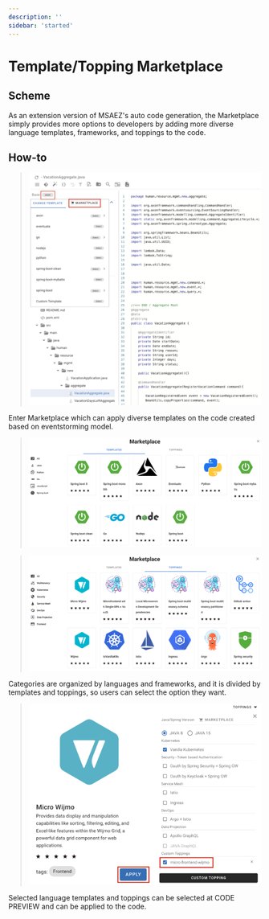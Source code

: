 ```yaml
---
description: ''
sidebar: 'started'
---
```


# Template/Topping Marketplace

## Scheme

As an extension version of MSAEZ's auto code generation, the Marketplace simply provides more options to developers by adding more diverse language templates, frameworks, and toppings to the code.

## How-to
> ![](../../src/img/mp1.png)

Enter Marketplace which can apply diverse templates on the code created based on eventstorming model.

> ![](../../src/img/mp2.png)

> ![](../../src/img/mp4.png)

Categories are organized by languages and frameworks, and it is divided by templates and toppings, so users can select the option they want.

> ![](../../src/img/mp5.png)

Selected language templates and toppings can be selected at CODE PREVIEW and can be applied to the code.
